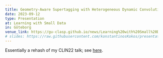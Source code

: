 ```yaml
---
title: Geometry-Aware Supertagging with Heterogeneous Dynamic Convolutions
date: 2023-09-12
type: Presentation
at: Learning with Small Data 
in: Göteborg
venue_link: https://gu-clasp.github.io/news/Learning%20with%20Small%20Data%20(LSD)/
# slides: https://raw.githubusercontent.com/konstantinosKokos/presentations/master/CLIN2022/main.pdf
---
```


Essentially a rehash of my CLIN22 talk; see <a href="https://konstantinoskokos.github.io/talks/clin22.html">here</a>.